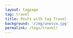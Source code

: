 ```yaml
---
layout: tagpage
tag: travel
title: Posts with tag Travel
background: '/img/unesco.jpg'
permalink: /tags/travel/
---
```

